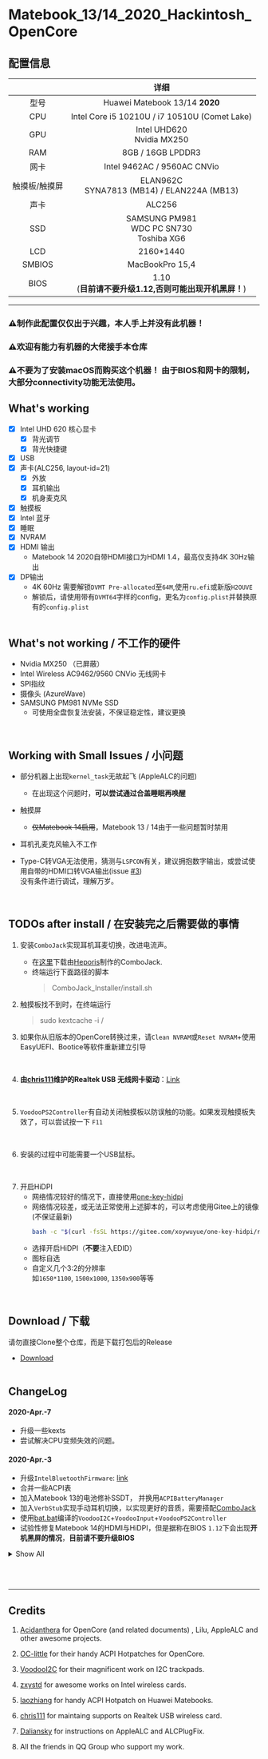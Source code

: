 # Matebook_13/14_2020_Hackintosh_OpenCore
## 配置信息
|  | 详细                                                                                                         |
|:--------------:|:------------------------------------------------------------------------------------------------------------------:|
|型号 | Huawei Matebook 13/14 **2020**|
| CPU |    Intel Core i5 10210U / i7 10510U (Comet Lake) |
| GPU | Intel UHD620 </br> Nvidia MX250 |
|RAM  |     8GB / 16GB LPDDR3|
| 网卡  | Intel 9462AC / 9560AC CNVio <br>|
| 触摸板/触摸屏|  ELAN962C </br> SYNA7813 (MB14) / ELAN224A (MB13)</br>  |
| 声卡 |  ALC256 |
|SSD | SAMSUNG PM981 <br> WDC PC SN730 </br> Toshiba XG6 |
| LCD | 2160*1440|
|SMBIOS | MacBookPro 15,4|
| BIOS | 1.10 </br>(**目前请不要升级1.12,否则可能出现开机黑屏！**)|
--------
### ⚠️制作此配置仅仅出于兴趣，本人手上并没有此机器！
### ⚠️欢迎有能力有机器的大佬接手本仓库
### ⚠️**不要为了安装macOS而购买这个机器！** 由于BIOS和网卡的限制，大部分connectivity功能无法使用。


## What's working
- [x] Intel UHD 620 核心显卡
    - [x] 背光调节
    - [x] 背光快捷键
- [x] USB
- [x] 声卡(ALC256, layout-id=21)
   - [x] 外放
   - [x] 耳机输出
   - [x] 机身麦克风
- [x] 触摸板
- [x] Intel 蓝牙
- [x] 睡眠
- [x] NVRAM
- [x] HDMI 输出
   - Matebook 14 2020自带HDMI接口为HDMI 1.4，最高仅支持4K 30Hz输出
- [x] DP输出 
   - 4K 60Hz 需要解锁`DVMT Pre-allocated`至`64M`,使用`ru.efi`或新版`H2OUVE`
   - 解锁后，请使用带有`DVMT64`字样的config，更名为`config.plist`并替换原有的`config.plist`
</br></br>


## What's not working / 不工作的硬件
-  Nvidia MX250 （已屏蔽）
-  Intel Wireless AC9462/9560 CNVio 无线网卡
-  SPI指纹
-  摄像头 (AzureWave)
-  SAMSUNG PM981 NVMe SSD 
   - 可使用全盘恢复法安装，不保证稳定性，建议更换
</br>

## Working with Small Issues / 小问题
- 部分机器上出现`kernel_task`无故起飞 (AppleALC的问题)
   - 在出现这个问题时，**可以尝试通过合盖睡眠再唤醒**

- 触摸屏
   - ~~仅Matebook 14启用~~，Matebook 13 / 14由于一些问题暂时禁用

- 耳机孔麦克风输入不工作

- Type-C转VGA无法使用，猜测与`LSPCON`有关，建议拥抱数字输出，或尝试使用自带的HDMI口转VGA输出(issue [#3](https://github.com/Zero-zer0/Matebook_13_14_2020_Hackintosh_OpenCore/issues/3))</br> 没有条件进行调试，理解万岁。

</br>


## TODOs after install / 在安装完之后需要做的事情
   1. 安装`ComboJack`实现耳机耳麦切换，改进电流声。
      - 在[这里](https://github.com/Heporis/ComboJack)下载由[Heporis](https://github.com/Heporis)制作的ComboJack.
      - 终端运行下面路径的脚本
         > ComboJack_Installer/install.sh
   

   2. 触摸板找不到时，在终端运行
      > sudo kextcache -i /
   
   3. 如果你从旧版本的OpenCore转换过来，请`Clean NVRAM`或`Reset NVRAM`+使用EasyUEFI、Bootice等软件重新建立引导
   </br>
   
   4. **由[chris111](https://github.com/chris1111)维护的Realtek USB 无线网卡驱动**：[Link](https://github.com/chris1111/Wireless-USB-Adapter/files/4301778/Wireless.USB.Adapter-V11.zip)
   </br>

   5. `VoodooPS2Controller`有自动关闭触摸板以防误触的功能。如果发现触摸板失效了，可以尝试按一下 `F11`
   </br>

   6. 安装的过程中可能需要一个USB鼠标。
   </br>

   7. 开启HiDPI
      - 网络情况较好的情况下，直接使用[one-key-hidpi](https://github.com/xzhih/one-key-hidpi)
      - 网络情况较差，或无法正常使用上述脚本的，可以考虑使用Gitee上的镜像(不保证最新)
         ```bash
         bash -c "$(curl -fsSL https://gitee.com/xoywuyue/one-key-hidpi/raw/master/hidpi.sh)"
         ```
      - 选择开启HiDPI（**不要**注入EDID）
      - 图标自选
      - 自定义几个3:2的分辨率</br>如`1650*1100`, `1500x1000`, `1350x900`等等
</br>

## Download / 下载
   请勿直接Clone整个仓库，而是下载打包后的Release
   
   - [Download](https://github.com/Zero-zer0/Matebook_13_14_2020_Hackintosh_OpenCore/releases)
</br></br>

## ChangeLog
#### 2020-Apr.-7
   - 升级一些kexts
   - 尝试解决CPU变频失效的问题。



#### 2020-Apr.-3
   - 升级`IntelBluetoothFirmware`: [link](https://github.com/zxystd/IntelBluetoothFirmware/releases/tag/1.0.3)
   - 合并一些ACPI表
   - 加入Matebook 13的电池修补SSDT， 并换用`ACPIBatteryManager`
   - 加入`VerbStub`实现手动耳机切换，以实现更好的音质，需要搭配[ComboJack](https://github.com/Heporis/ComboJack)
   - 使用[bat.bat](https://github.com/williambj1)编译的`VoodooI2C`+`VoodooInput`+`VoodooPS2Controller`
   - 试验性修复Matebook 14的HDMI与HiDPI，但是据称在BIOS `1.12`下会出现**开机黑屏的情况**，**目前请不要升级BIOS**

<details>
<summary>Show All</summary>

 

 #### 2020-Mar.-17
   * 触摸更新
      * Matebook 13 使用`轮询`驱动触摸板，禁用触摸屏
      * Matebook 14 使用`GPIO中断`驱动触摸板，使用`轮询`驱动触摸屏
      * 嫌`GPIO`占用高可以用`SSDT-TPXX-Polling`以使用轮询的方式驱动触摸板，实测占用反而更低，只是顺滑程度略下降。

 
 #### 2020-Mar.-15 闲得蛋疼测试
 * 增加触摸屏相关的SSDT，可以自行搭配以供折腾</br>
   
      * 由于**触摸屏**会导致`kernel_task`的起飞，而且**触摸板**走`GPIO中断`的占用高于`轮询`。因此加入不同的触摸板+触摸屏的驱动方式以供自行搭配折腾。</br>

      1. 默认存放在`EFI/OC/ACPI`下的`SSDT-TPXX`用于驱动触摸板，走GPIO中断。</br>如果觉得占用`kernel_task`过高使你不爽，可以换用`Tests`文件夹下的`SSDT-TPXX-Polling`使用轮询，文件名称改为`SSDT-TPXX`并替换原文件即可。</br>当然，顺滑度会有所下降，看个人喜好</br></br>

      2. 默认存放在`EFI/OC/ACPI`下的`SSDT-TPX1`用于禁用触摸屏，并且在`VoodooI2C`中也删除了触摸屏I2C控制器的ID.
      如果你想要折腾，
         1. 在`Tests`文件夹下</br>按照机型选择`SSDT-TPX1-GPIO-MBxx`或`SSDT-TPX1-Polling-MBxx`，</br>`GPIO`代表使用`GPIO`中断，`Polling`代表轮询；</br>`MB13`代表Matebook13，`MB14`代表Matebook14</br>选择相应的SSDT后，改名并替换原来的`SSDT-TPX1`。
         2. 替换`Tests`文件夹下的`VoodooI2C.kext`，恢复对触摸屏所在I2C控制器`pci8086,2e9`的支持。
      **欢迎提出使用感受**，目前已知在Matebook13上，同时使用GPIO中断驱动触摸板和触摸屏会导致`kernel_task`起飞🛫️。
      


 #### 2020-Mar.-7
 1. 增加`SSDT-I2CxConf`解决某些时候触摸板失效的问题。
 2. 去除引起冲突的声卡参数
 3. 禁用可能引起CPU无故升高的`ACPI_SMC_PlatformPlugin`


 #### 2020-Mar.-2   全家桶更新
 1. 基于OpenCore 0.5.6，顺带[Acidanthera](https://github.com/acidanthera)全家桶更新  </br>

 2. 基于 `Clover`的测试得出结论：导致`kernel_task`起飞的原因在于触摸屏（感谢群友**Joker**）。</br>无论是走轮询还是走GPIO，都会导致大量的资源消耗，具体是`VoodooI2C`的bug还是其他原因，有待探究。

 3. 加入`CPUFriend`实现更好的电源管理</br>

 4. 加入`config-DVMT64.plist`供**解锁BIOS隐藏设置**后使用，可以达到更好的HiDPI与外接4k效果</br></br>

 


 #### 2020-Feb.-28    触摸板更新
 1. 弃用`SSDT-OC-XOSI`,使用“预置变量法”的方式，启用触摸设备的GPIO中断，感谢 **@宪武**</br> 参见[OC-little](https://github.com/daliansky/OC-little)--《二进制更名与预置变量》、《I2C专用部件》
 * 触摸板`ELAN962C`默认走GPIO中断，`GPIO Pin`由系统固件决定，无需指定
 * 触摸屏`SYNA7813` (MateBook 14) /`ELAN224A` (MateBook 13) 的`GPIO Pin`为`0x42`,强制走`GPIO中断`。VoodooI2C的日志看不出问题，但据报告称，触摸屏只能在开机后“划一下”有反应，然后就没有然后了</br>
* 在MateBook 13上，触摸屏仍然会引起CPU满载的问题，现默认屏蔽。~~**管它呢反正是个鸡肋玩意**~~
</br>
 2. 删除了造成莫名其妙导致机器满载的`CodecCommander.kext`,如果发现其他导致**负载异常**的情况，欢迎提出  </br>
    另外，`FakePCIID`  有一定概率导致CPU满载，但是目前不得不使用以达到驱动声卡的目的，有待进一步观察。</br></br>

 #### 2020-Feb.-25   声卡更新，感谢 [黑果小兵Daliansky](https://github.com/daliansky)
 1. **声卡（ALC256）** 使用AppleALC驱动，`Layout-ID`=~~`56`~~ `21`
      * 在[黑果小兵Daliansky](https://github.com/daliansky) 的指导下，添加声卡`device-id`仿冒，以及`FakePCIID`等kexts
      * 如果**耳机孔麦克风输入不可用**，或者**耳机杂音多**可以尝试运行小兵制作的[ALCPlugFix](https://github.com/Zero-zer0/Matebook_14_2020_Hackintosh_OpenCore/tree/master/AlcPlugFix) ,下载整个文件夹后，双击运行 “`install双击自动安装.command`”,强制输入走机身自带麦克风。
      * ~~**如果内置麦克风输入无声音**，还可以尝试`Layout-ID`=`21`~~</br></br>

 2. 在部分机器上有莫名其妙的`kernel_task`占用起飞的问题，原因之一来自于走轮询模式触摸屏，还不知道怎么从SSDT的角度禁用它，不过你可以从`VoodooI2C`的`info.plist`中删除`pci8086,2e9`的NameMatch
     * ~~在debug文件夹内有我尝试过用`预置变量法`来启用触摸板GPIO中断的SSDT，但是存在一些问题</br></br>~~

 


 #### 2020-Feb.-22  鬼知道还有没有下一次更新的更新
 1. ~~**声卡（ALC256）** 使用`VoodooHDA`驱动~~
    * 使用VoodooHDA提取到的有效路径中，缺少`耳机口MIC输入`的路径  
    * ~~使用`AppleALC`节点路径几乎完全一致的`Layout-ID=21`只能做到内置麦克风输入，猜测是`ConfigData`的问题~~
    * ~~声卡定制仍在学习，欢迎有能力的大佬继续挖掘，已经上传Codec和VoodooHDA的dump文件</br><br>~~
 2. ~~**触摸板与触摸屏**  暂时使用十分dirty的`SSDT-XOSI`实现驱动。~~  </br>
    * 触摸板(`_SB.PCI0.I2C0.TPD0`)可以在`SSDT-XOSI`的作用下默认走GPIO中断    
    * 触摸屏(`_SB.PCI0.I2C1.TPL1`)的`APIC Pin`为`0x6e`，转换出来的`GPIO Pin` ~~是`0x6e` 或~~ `0x42`,能否走GPIO中断还有待测试，目前走轮询。  (Matebook 14可以正常使用。Matebook 13不一定，原因未知)
    * 据群友反映，触摸板有一定概率会在睡眠唤醒后失效，由于未提供日志，原因未知。  </br>
    * ~~已经为触摸屏走GPIO中断写了三个SSDT，具体ACPI需要重命名什么打开看就知道了，count skip懒得数（~~
    * ~~同样可以根据这样的SSDT，为触摸板开启macOS下的GPIO中断，以抛弃`SSDT-XOSI`</br></br>~~
 3. **核显**
    * 目前的`platform-id`为`0xa53e0005`，可以正常驱动，HiDPI正常(貌似)
    * 自带HDMI似乎无法正常工作（没有定制端口）
    * 外接扩展坞的HDMI没有问题
    * 受限于DVMT，只能做到外接2K屏幕，外接4K需要解锁BIOS隐藏项目
    * 有一定的概率会出现关机花屏的情况
    * 有更加合适的`platform-id`欢迎提出

 

 #### 2020-Feb.-17 首次更新（OpenCore 0.5.5正常开机使用）
 1. 触摸屏/触摸板使用 [bat.bat](https://github.com/williambj1) 编译的修改版VoodooI2C进行驱动,在此表示感谢  
 2. ~~声卡ALC256，目前**无法驱动**~~
 3. 由于没搞清楚独显的具体PCI地址，使用了一个较为通用的`SSDT-DDGPU`屏蔽独显，可能会屏蔽掉潜在的PCIe通道（可能是给网卡用的，我猜）  
 4. CNVi网卡**无法驱动**，使用`SSDT-Disable-CNVW`屏蔽，感谢 [laozhiang](https://github.com/laozhiang)    
 5. Intel蓝牙使用 [IntelBluetoothFirmware](https://github.com/zxystd/IntelBluetoothFirmware)  驱动，感谢 [zxystd](https://github.com/zxystd)  
 6. 摄像头**无法驱动** （仿冒`FaceTime HD Camera`似乎无效）   
 7. USB端口未定制，有需求请使用 `Hackintool` 自行定制   
 8. 已内置Realtek USB网卡驱动，`Wireless Ultility`请下载 [Wireless-USB-Adapter](https://github.com/chris1111/Wireless-USB-Adapter-Clover/releases)  
 9. 其他的想到了再加</br></br>


 </details>

</br></br>





____________
 ## Credits
 1. [Acidanthera](https://github.com/acidanthera) for OpenCore (and related documents) , Lilu, AppleALC and other awesome projects.

2. [OC-little](https://github.com/daliansky/OC-little) for their handy ACPI Hotpatches for OpenCore.

3. [VoodooI2C](https://github.com/alexandred/VoodooI2C) for their magnificent work on I2C trackpads.  

4. [zxystd](https://github.com/zxystd)  for awesome works on Intel wireless cards.  

5. [laozhiang](https://github.com/laozhiang) for handy ACPI Hotpatch on Huawei Matebooks.

6. [chris111](https://github.com/chris1111) for maintaing supports on Realtek USB wireless card.  

7. [Daliansky](https://github.com/daliansky) for instructions on AppleALC and ALCPlugFix.

8. All the friends in QQ Group who support my work.
